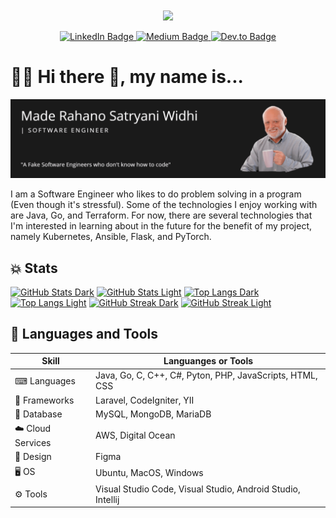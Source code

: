 <div id="stats" align="center">
  <img src="https://komarev.com/ghpvc/?username=maderahano&color=blue" align="center"/>
</div><br>
<div id="badges" align="center">
  <a href="https://www.linkedin.com/in/maderahano/">
    <img src="https://img.shields.io/badge/LinkedIn-blue?style=for-the-badge&logo=linkedin&logoColor=white" alt="LinkedIn Badge"/>
  </a>
  <a href="https://medium.com/@mdrahano12">
    <img src="https://img.shields.io/badge/Medium-white?style=for-the-badge&logo=medium&logoColor=blue" alt="Medium Badge"/>
  </a>
  <a href="https://dev.to/maderahano">
    <img src="https://img.shields.io/badge/Dev.to-blue?style=for-the-badge&logo=dev.to&logoColor=white" alt="Dev.to Badge"/>
  </a>
</div>

# 👨‍💻 Hi there 👋, my name is...

![Cover Page](https://github.com/maderahano/maderahano/blob/main/CoverImage.png)

I am a Software Engineer who likes to do problem solving in a program (Even though it's stressful). Some of the technologies I enjoy working with are Java, Go, and Terraform. For now, there are several technologies that I'm interested in learning about in the future for the benefit of my project, namely Kubernetes, Ansible, Flask, and PyTorch.

## 💥 Stats

[![GitHub Stats Dark](https://github-readme-stats.vercel.app/api?username=maderahano&line_height=27&show_icons=true&theme=dark#gh-dark-mode-only)](https://github.com/maderahano/maderahano#gh-dark-mode-only)
[![GitHub Stats Light](https://github-readme-stats.vercel.app/api?username=maderahano&line_height=27&show_icons=true&theme=swift#gh-light-mode-only)](https://github.com/maderahano/maderahano#gh-light-mode-only)
[![Top Langs Dark](https://github-readme-stats.vercel.app/api/top-langs/?username=maderahano&theme=dark&langs_count=3&hide=html,css,javascript#gh-dark-mode-only)](https://github.com/maderahano/maderahano#gh-dark-mode-only)
[![Top Langs Light](https://github-readme-stats.vercel.app/api/top-langs/?username=maderahano&theme=swift&langs_count=3&hide=html,css,javascript#gh-light-mode-only)](https://github.com/maderahano/maderahano#gh-light-mode-only)
[![GitHub Streak Dark](https://streak-stats.demolab.com/?user=maderahano&card_width=800px&theme=dark-smoky#gh-dark-mode-only)](https://github.com/maderahano/maderahano#gh-dark-mode-only)
[![GitHub Streak Light](https://streak-stats.demolab.com/?user=maderahano&theme=icegray#gh-light-mode-only)](https://github.com/maderahano/maderahano#gh-light-mode-only)


## 🔧 Languages and Tools

| Skill       | Languanges or Tools                                                                                                                          |
| ----------- | -------------------------------------------------------------------------------------------------------------------------------------------- | 
| ⌨ Languages | Java, Go, C, C++, C#, Pyton, PHP, JavaScripts, HTML, CSS |
| 📄 Frameworks | Laravel, CodeIgniter, YII  | 
| 💅 Database | MySQL, MongoDB, MariaDB |
| ☁️ Cloud Services | AWS, Digital Ocean |
| 🎀 Design | Figma |
| 🖥 OS | Ubuntu, MacOS, Windows | 
| ⚙ Tools | Visual Studio Code, Visual Studio, Android Studio, Intellij | 

